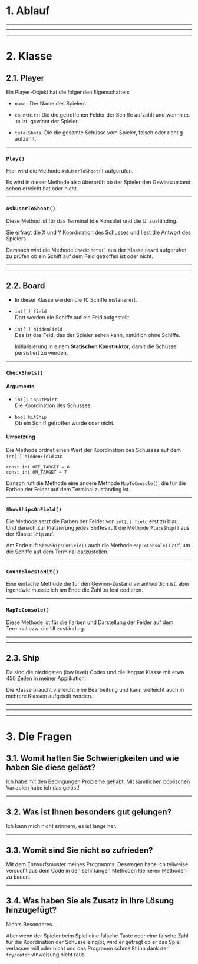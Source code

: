 ﻿# 1. Ablauf

___
___
___
# 2. Klasse
## 2.1. Player
Ein Player-Objekt hat die folgenden Eigenschaften:
* ``name`` : Der Name des Spielers

* ``countHits``: Die die getroffenen Felder der Schiffe aufzählt und wennn es ``30`` ist, gewinnt der Spieler.

* ``totalShots``: Die die gesamte Schüsse vom Spieler, falsch oder richtig aufzählt.
___
### ``Play()``
Hier wird die Methode ``AskUserToShoot()`` aufgerufen.

Es wird in dieser Methode also überprüft ob der Spieler den Gewinnzustand schon erreicht hat oder nicht.
___

### ``AskUserToShoot()``
Diese Method ist für das Terminal (die Konsole) und die UI zuständing.

Sie erfragt die X und Y Koordination des Schusses und liest die Antwort des Spielers.

Demnach wird die Methode ``CheckShots()`` aus der Klasse ``Board`` aufgerufen zu prüfen ob ein Schiff auf dem Feld getroffen ist oder nicht.
___
___

## 2.2. Board
* In dieser Klasse werden die 10 Schiffe instanziiert.

* ``int[,] field``  
Dort werden die Schiffe auf ein Feld aufgestellt.

* ``int[,] hiddenField``  
Das ist das Feld, das der Spieler sehen kann, natürlich ohne Schiffe.  

   Initialisierung in einem __Statischen Konstruktor__, damit die Schüsse persistiert zu werden.
___

### ``CheckShots()``
#### Argumente
* ``int[] inputPoint``  
Die Koordination des Schusses.

* ``bool hitShip``  
Ob ein Schiff getroffen wurde oder nicht.

#### Umsetzung
Die Methode ordnet einen Wert der Koordination des Schusses auf dem ``int[,] hiddenField`` zu:

``const int OFF_TARGET = 6``  
``const int ON_TARGET = 7``

Danach ruft die Methode eine andere Methode ``MapToConsole()``, die für die Farben der Felder auf dem Terminal zuständing ist.
___

### ``ShowShipsOnField()``
Die Methode setzt die Farben der Felder von ``int[,] field`` erst zu blau.  
Und danach Zur Platzierung jedes Shiffes ruft die Methode ``PlaceShip()`` aus der Klasse ``Ship`` auf.  

Am Ende ruft ``ShowShipsOnField()`` auch die Methode ``MapToConsole()`` auf, um die Schiffe auf dem Terminal darzustellen.
___

### ``CountBlocsToHit()``
Eine einfache Methode die für den Gewinn-Zustand verantwortlich ist, aber irgendwie musste ich am Ende die Zahl ``30`` fest codieren.
___

### ``MapToConsole()``
Diese Methode ist für die Farben und Darstellung der Felder auf dem Terminal bzw. die UI zuständing.
___
___

## 2.3. Ship
Da sind die niedrigsten (low level) Codes und die längste Klasse mit etwa 450 Zeilen in meiner Applikation. 

Die Klasse braucht vielleicht eine Bearbeitung und kann vielleicht auch in mehrere Klassen aufgeteilt werden.

___
___
___
# 3. Die Fragen
## 3.1. Womit hatten Sie Schwierigkeiten und wie haben Sie diese gelöst?
Ich habe mit den Bedingungen Probleme gehabt. Mit sämtlichen boolischen Variablen habe ich das gelöst!
___

## 3.2. Was ist Ihnen besonders gut gelungen?
Ich kann mich nicht erinnern, es ist lange her.
___

## 3.3. Womit sind Sie nicht so zufrieden?
Mit dem Entwurfsmuster meines Programms. Deswegen habe ich teilweise versucht aus dem Code in den sehr langen Methoden kleineren Methoden zu bauen.
___

## 3.4. Was haben Sie als Zusatz in Ihre Lösung hinzugefügt?
Nichts Besonderes.

Aber wenn der Spieler beim Spiel eine falsche Taste oder eine falsche Zahl für die Koordination der Schüsse eingibt, wird er gefragt ob er das Spiel verlassen will oder nicht und das Programm schmeißt ihn dank der ``try/catch``-Anweisung nicht raus.